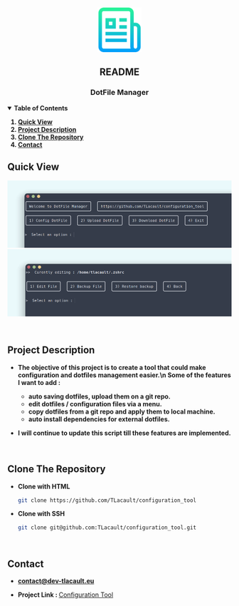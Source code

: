 <!-- PROJECT LOGO -->
<br />
<p align="center">
  <a href="https://github.com/TLacault">
    <img src="readme_res/logo.png" width="100" height="100">
  </a>

  <h2 align="center">README</h2>
  <h3 align="center">DotFile Manager</h3>

</p>


<!-- TABLE OF CONTENTS -->
<details open="open">
  <summary><strong>Table of Contents</strong></summary>
    <strong>
      <ol>
        <li><a href="#quick-view">Quick View</a></li>
        <li><a href="#project-description">Project Description</a></li>
        <li><a href="#clone-the-repository">Clone The Repository</a></li>
        <li><a href="#contact">Contact</a></li>
      </ol>
  </strong>
</details>

<!-- Quick View -->
## Quick View
<p align="center">
    <a href="https://github.com/TLacault">
        <img src="readme_res/ss_menu.png">
        <img src="readme_res/ss_file.png">
    </a>
</p>

<br />

<!-- Project Description -->
## Project Description

* <strong>The objective of this project is to create a tool that could make configuration and dotfiles management easier.\\n
Some of the features I want to add :
  - auto saving dotfiles, upload them on a git repo.
  - edit dotfiles / configuration files via a menu.
  - copy dotfiles from a git repo and apply them to local machine.
  - auto install dependencies for external dotfiles.</strong>

* <strong>I will continue to update this script till these features are implemented.</strong>

<br />

<!-- Clone The Repository -->
## Clone The Repository

* <strong>Clone with HTML</strong>
   ```sh
   git clone https://github.com/TLacault/configuration_tool
   ```

* <strong>Clone with SSH</strong>
   ```sh
   git clone git@github.com:TLacault/configuration_tool.git
   ```

<br />

<!-- Contact -->
## Contact

* <strong>contact@dev-tlacault.eu</strong>

* <strong>Project Link : </strong>[Configuration Tool](https://github.com/TLacault/configuration_tool)
